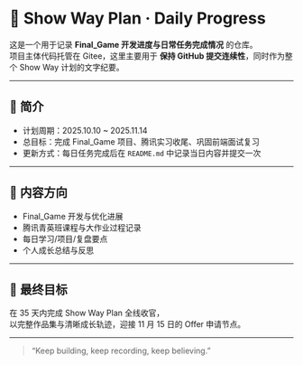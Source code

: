 # 🧭 Show Way Plan · Daily Progress

这是一个用于记录 **Final_Game 开发进度与日常任务完成情况** 的仓库。  
项目主体代码托管在 Gitee，这里主要用于 **保持 GitHub 提交连续性**，同时作为整个 Show Way 计划的文字纪要。

---

## 📘 简介

- 计划周期：2025.10.10 ~ 2025.11.14  
- 总目标：完成 Final_Game 项目、腾讯实习收尾、巩固前端面试复习  
- 更新方式：每日任务完成后在 `README.md` 中记录当日内容并提交一次  

---

## 📅 内容方向

- Final_Game 开发与优化进展  
- 腾讯青英班课程与大作业过程记录  
- 每日学习/项目/复盘要点  
- 个人成长总结与反思  

---

## 🎯 最终目标

在 35 天内完成 Show Way Plan 全线收官，  
以完整作品集与清晰成长轨迹，迎接 11 月 15 日的 Offer 申请节点。

---

> “Keep building, keep recording, keep believing.”

